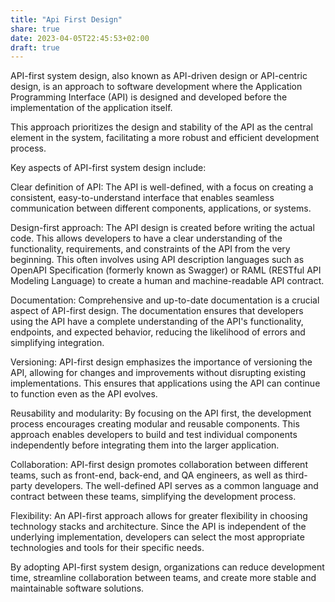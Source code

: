 ```yaml
---
title: "Api First Design"
share: true
date: 2023-04-05T22:45:53+02:00
draft: true
---
```


API-first system design, also known as API-driven design or API-centric design, is an approach to software development where the Application Programming Interface (API) is designed and developed before the implementation of the application itself. 

This approach prioritizes the design and stability of the API as the central element in the system, facilitating a more robust and efficient development process.

Key aspects of API-first system design include:

Clear definition of API: The API is well-defined, with a focus on creating a consistent, easy-to-understand interface that enables seamless communication between different components, applications, or systems.

Design-first approach: The API design is created before writing the actual code. This allows developers to have a clear understanding of the functionality, requirements, and constraints of the API from the very beginning. This often involves using API description languages such as OpenAPI Specification (formerly known as Swagger) or RAML (RESTful API Modeling Language) to create a human and machine-readable API contract.

Documentation: Comprehensive and up-to-date documentation is a crucial aspect of API-first design. The documentation ensures that developers using the API have a complete understanding of the API's functionality, endpoints, and expected behavior, reducing the likelihood of errors and simplifying integration.

Versioning: API-first design emphasizes the importance of versioning the API, allowing for changes and improvements without disrupting existing implementations. This ensures that applications using the API can continue to function even as the API evolves.

Reusability and modularity: By focusing on the API first, the development process encourages creating modular and reusable components. This approach enables developers to build and test individual components independently before integrating them into the larger application.

Collaboration: API-first design promotes collaboration between different teams, such as front-end, back-end, and QA engineers, as well as third-party developers. The well-defined API serves as a common language and contract between these teams, simplifying the development process.

Flexibility: An API-first approach allows for greater flexibility in choosing technology stacks and architecture. Since the API is independent of the underlying implementation, developers can select the most appropriate technologies and tools for their specific needs.

By adopting API-first system design, organizations can reduce development time, streamline collaboration between teams, and create more stable and maintainable software solutions.